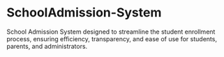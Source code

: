 # SchoolAdmission-System
School Admission System  designed to streamline the student enrollment process, ensuring efficiency, transparency, and ease of use for students, parents, and administrators.
